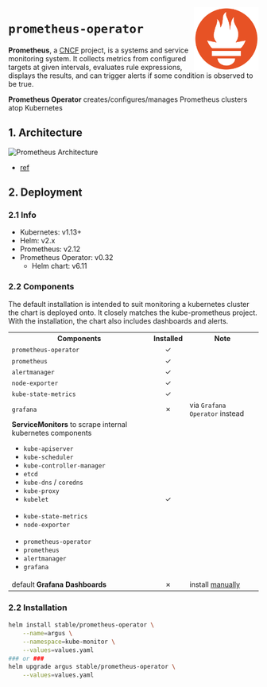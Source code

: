 <img src="https://github.com/cncf/artwork/raw/master/projects/prometheus/icon/color/prometheus-icon-color.svg?sanitize=true"
    alt="cert-manager logo"
    align="right" height="128"/>


`prometheus-operator`
=====================
**Prometheus**, a [CNCF](https://cncf.io/) project, is a systems and service monitoring system. It collects metrics from configured targets at given intervals, evaluates rule expressions, displays the results, and can trigger alerts if some condition is observed to be true.

**Prometheus Operator** creates/configures/manages Prometheus clusters atop Kubernetes

## 1. Architecture
![Prometheus Architecture](https://prometheus.io/assets/architecture.png)
* [ref](https://prometheus.io/docs/introduction/overview/#architecture)

## 2. Deployment
### 2.1 Info
* Kubernetes: v1.13+
* Helm: v2.x
* Prometheus: v2.12
* Prometheus Operator: v0.32
  + Helm chart: v6.11

### 2.2 Components
The default installation is intended to suit monitoring a kubernetes cluster the chart is deployed onto. It closely matches the kube-prometheus project. With the installation, the chart also includes dashboards and alerts.

<table>
  <tr>
    <th>Components</th>
    <th>Installed</th>
    <th>Note</th>
  </tr>
  <tr>
    <td><code>prometheus-operator</code></td>
    <td align="center">✓</td>
    <td></td>
  </tr>
  <tr>
    <td><code>prometheus</code></td>
    <td align="center">✓</td>
    <td></td>
  </tr>
  <tr>
    <td><code>alertmanager</code></td>
    <td align="center">✓</td>
    <td></td>
  </tr>
  <tr>
    <td><code>node-exporter</code></td>
    <td align="center">✓</td>
    <td></td>
  </tr>
  <tr>
    <td><code>kube-state-metrics</code></td>
    <td align="center">✓</td>
    <td></td>
  </tr>
  <tr>
    <td><code>grafana</code></td>
    <td align="center">✗</td>
    <td>via <code>Grafana Operator</code> instead</td>
  </tr>
  <tr>
    <td>
        <b>ServiceMonitors</b> to scrape internal kubernetes components
        <ul>
            <li><code>kube-apiserver</code></li>
            <li><code>kube-scheduler</code></li>
            <li><code>kube-controller-manager</code></li>
            <li><code>etcd</code></li>
            <li><code>kube-dns</code> / <code>coredns</code></li>
            <li><code>kube-proxy</code></li>
            <li><code>kubelet</code></li>
            </br>
            <li><code>kube-state-metrics</code></li>
            <li><code>node-exporter</code></li>
            </br>
            <li><code>prometheus-operator</code></li>
            <li><code>prometheus</code></li>
            <li><code>alertmanager</code></li>
            <li><code>grafana</code></li>
        </ul>
    </td>
    <td align="center">✓</td>
    <td></td>
  </tr>
  <tr>
    <td>default <b>Grafana Dashboards</b></td>
    <td align="center">✗</td>
    <td>install <a href="https://github.com/helm/charts/tree/master/stable/prometheus-operator/templates/grafana/dashboards-1.14">manually</a></td>
  </tr>
</table>

### 2.2 Installation
```bash
helm install stable/prometheus-operator \
    --name=argus \
    --namespace=kube-monitor \
    --values=values.yaml
### or ###
helm upgrade argus stable/prometheus-operator \
    --values=values.yaml
```
